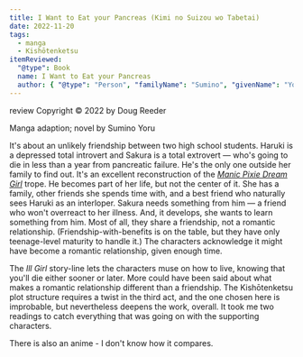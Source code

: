 ```yaml
---
title: I Want to Eat your Pancreas (Kimi no Suizou wo Tabetai)
date: 2022-11-20
tags:
  - manga
  - Kishōtenketsu
itemReviewed:
  "@type": Book
  name: I Want to Eat your Pancreas
  author: { "@type": "Person", "familyName": "Sumino", "givenName": "Yoru" }
---
```

review Copyright © 2022 by Doug Reeder

Manga adaption; novel by Sumino Yoru

It's about an unlikely friendship between two high school students.
Haruki is a depressed total introvert and Sakura is a total extrovert — who's going to die in less than a year from pancreatic failure.
He's the only one outside her family to find out.
It's an excellent reconstruction of the [*Manic Pixie Dream Girl*](https://tvtropes.org/pmwiki/pmwiki.php/Main/ManicPixieDreamGirl) trope.
He becomes part of her life, but not the center of it.
She has a family, other friends she spends time with, and a best friend who naturally sees Haruki as an interloper.
Sakura needs something from him — a friend who won't overreact to her illness.
And, it develops, she wants to learn something from him.
Most of all, they share a friendship, not a romantic relationship.
(Friendship-with-benefits is on the table, but they have only teenage-level maturity to handle it.)
The characters acknowledge it might have become a romantic relationship, given enough time.

The *Ill Girl* story-line lets the characters muse on how to live, knowing that you'll die either sooner or later.
More could have been said about what makes a romantic relationship different than a friendship.
The Kishōtenketsu plot structure requires a twist in the third act, and the one chosen here is improbable, but nevertheless deepens the work, overall.
It took me two readings to catch everything that was going on with the supporting characters.

There is also an anime - I don't know how it compares.

